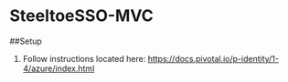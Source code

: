 # SteeltoeSSO-MVC

##Setup 
  1. Follow instructions located here: https://docs.pivotal.io/p-identity/1-4/azure/index.html
